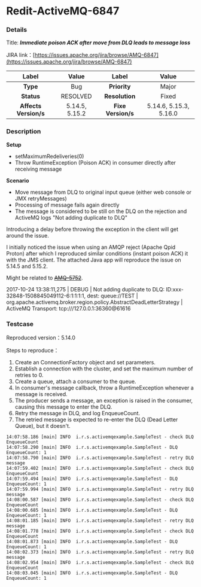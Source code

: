 # Redit-ActiveMQ-6847

### Details

Title: ***Immediate poison ACK after move from DLQ leads to message loss***

JIRA link：[https://issues.apache.org/jira/browse/AMQ-6847](https://issues.apache.org/jira/browse/AMQ-6847)

|         Label         |     Value      |       Label        |         Value          |
|:---------------------:|:--------------:|:------------------:|:----------------------:|
|       **Type**        |      Bug       |    **Priority**    |         Major          |
|      **Status**       |    RESOLVED    |   **Resolution**   |         Fixed          |
| **Affects Version/s** | 5.14.5, 5.15.2 | **Fixe Version/s** | 5.14.6, 5.15.3, 5.16.0 |

### Description

**Setup**

- setMaximumRedeliveries(0)
- Throw RuntimeException (Poison ACK) in consumer directly after receiving message

**Scenario**

- Move message from DLQ to original input queue (either web console or JMX retryMessages)
- Processing of message fails again directly
- The message is considered to be still on the DLQ on the rejection and ActiveMQ logs "Not adding duplicate to DLQ"

Introducing a delay before throwing the exception in the client will get around the issue.

I initially noticed the issue when using an AMQP reject (Apache Qpid Proton) after which I reproduced similar conditions (instant poison ACK) it with the JMS client. The attached Java app will reproduce the issue on 5.14.5 and 5.15.2.

Might be related to [~~AMQ-5752~~](https://issues.apache.org/jira/browse/AMQ-5752).

2017-10-24 13:38:11,275 | DEBUG | Not adding duplicate to DLQ: ID:xxx-32848-1508845049112-6:1:1:1:1, dest: queue://TEST | org.apache.activemq.broker.region.policy.AbstractDeadLetterStrategy | ActiveMQ Transport: tcp:///127.0.0.1:36360@61616 

### Testcase

Reproduced version：5.14.0

Steps to reproduce：

1. Create an ConnectionFactory object and set parameters.
2. Establish a connection with the cluster, and set the maximum number of retries to 0.
3. Create a queue, attach a consumer to the queue.
4. In consumer's message callback, throw a RuntimeException whenever a message is received.
5. The producer sends a message, an exception is raised in the consumer, causing this message to enter the DLQ.
6. Retry the message in DLQ, and log EnqueueCount.
7. The retried message is expected to re-enter the DLQ (Dead Letter Queue), but it doesn't.


```
14:07:58.186 [main] INFO  i.r.s.activemqexample.SampleTest - check DLQ EnqueueCount
14:07:58.290 [main] INFO  i.r.s.activemqexample.SampleTest - DLQ EnqueueCount: 1
14:07:58.790 [main] INFO  i.r.s.activemqexample.SampleTest - retry DLQ message
14:07:59.402 [main] INFO  i.r.s.activemqexample.SampleTest - check DLQ EnqueueCount
14:07:59.494 [main] INFO  i.r.s.activemqexample.SampleTest - DLQ EnqueueCount: 1
14:07:59.994 [main] INFO  i.r.s.activemqexample.SampleTest - retry DLQ message
14:08:00.587 [main] INFO  i.r.s.activemqexample.SampleTest - check DLQ EnqueueCount
14:08:00.685 [main] INFO  i.r.s.activemqexample.SampleTest - DLQ EnqueueCount: 1
14:08:01.185 [main] INFO  i.r.s.activemqexample.SampleTest - retry DLQ message
14:08:01.778 [main] INFO  i.r.s.activemqexample.SampleTest - check DLQ EnqueueCount
14:08:01.873 [main] INFO  i.r.s.activemqexample.SampleTest - DLQ EnqueueCount: 1
14:08:02.373 [main] INFO  i.r.s.activemqexample.SampleTest - retry DLQ message
14:08:02.954 [main] INFO  i.r.s.activemqexample.SampleTest - check DLQ EnqueueCount
14:08:03.045 [main] INFO  i.r.s.activemqexample.SampleTest - DLQ EnqueueCount: 1
```